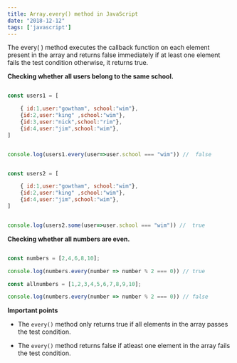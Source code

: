 ```yaml
---
title: Array.every() method in JavaScript
date: "2018-12-12"
tags: ['javascript']
---
```



The every( ) method executes the callback function on each element present in the array and returns false immediately if at least one element fails the test condition otherwise, it returns true.



__Checking whether all users belong to the same school.__

```js

const users1 = [

    { id:1,user:"gowtham", school:"wim"},
    {id:2,user:"king" ,school:"wim"},
    {id:3,user:"nick",school:"rim"},
    {id:4,user:"jim",school:"wim"},
]


console.log(users1.every(user=>user.school === "wim")) //  false


const users2 = [

    { id:1,user:"gowtham", school:"wim"},
    {id:2,user:"king" ,school:"wim"},
    {id:4,user:"jim",school:"wim"},
]


console.log(users2.some(user=>user.school === "wim")) //  true

```

__Checking whether all numbers are even.__

```js

const numbers = [2,4,6,8,10];

console.log(numbers.every(number => number % 2 === 0)) // true

```


```js
const allnumbers = [1,2,3,4,5,6,7,8,9,10];

console.log(numbers.every(number => number % 2 === 0)) // false

```

**Important points**

- The `every()` method only returns true if all elements in the array passes the test condition.

- The `every()` method returns false if atleast one element in the array fails the test condition.